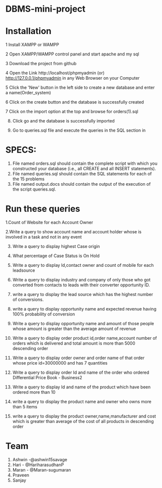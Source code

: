 # DBMS-mini-project
# Installation

 1 Install XAMPP or WAMPP

 2 Open XAMPP/WAMPP control panel and start apache and my sql

 3 Download the project from github

 4 Open the Link http://localhost/phpmyadmin (or) http://127.0.0.1/phpmyadmin in any Web Browser on your Computer

 5 Click  the 'New' button in the left side to create a new database and enter a name(Order_system)

 6 Click on the create button and the database is successfully created

 7 Click on the import option at the top and browse for orders(1).sql 
 
 8. Click go and the database is successfully imported

 9. Go to queries.sql file and execute the queries in the SQL section in 



 

 
# SPECS:

1. File named orders.sql should contain the complete script with which you constructed your database (i.e., all CREATE and all INSERT statements).
2.  File named queries.sql should contain the SQL statements for each of the 15 problems 
3.  File named output.docs should contain the output of the execution of the script queries.sql.

# Run these queries

1.Count of Website for each Account Owner

2.Write a query to show account name and account holder whose is involved in a task and not in any event

3. Write a query to display highest Case origin 

4. What percentage of Case Status is On Hold 

5. Write a query to display Id,contact owner and count of mobile for each leadsource

6. Write a query to display industry and company of only those who got converted from contacts to leads with their converter opportunity ID.

7. write a query to display the lead source which has the highest number of conversions.

8. write a query to display opportunity name and expected revenue having 100% probability of conversion

9. Write a query to display opportunity name and amount of those people whose amount is greater than the average amount of revenue

10. Write a query to display order product id,order name,account number of orders which is delivered and total amount is more than 5000 descending order

11.  Write a query to display order owner and order name of that order whose price id=30000000  and has 7 quantities

12.  Write a query to display order Id and name of the order who ordered Differential Price Book - Business2

13.  Write a query to display Id and name of the product which have been ordered more than 10

14.  write a query to display the product name and owner who owns more than 5 items

15.  write a query to display the product owner,name,manufacturer and cost which is greater than average of the cost of all products in descending order


# Team
1. Ashwin -@ashwin15savage
2. Hari  - @HariharasudhanP
3. Maran - @Maran-sugumaran
4. Praveen
5. Sanjay






